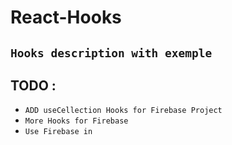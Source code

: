 # React-Hooks
## ``Hooks description with exemple``

## TODO :
* `ADD useCellection Hooks for Firebase Project`
* `More Hooks for Firebase`
* `Use Firebase in`
